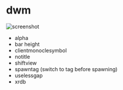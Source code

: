 # dwm

![screenshot](https://github.com/yahngming/dwm/assets/6890460/0137b8b9-9dac-4247-8d8d-9f8c4c768525)

- alpha
- bar height
- clientmonoclesymbol
- notitle
- shiftview
- spawntag (switch to tag before spawning)
- uselessgap
- xrdb
